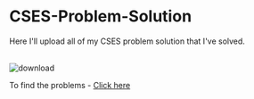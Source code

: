 # CSES-Problem-Solution
Here I'll upload all of my CSES problem solution that I've solved. <br> <br>


![download](https://github.com/Noor210111/CSES-Problem-Solution/assets/114507425/b0a20071-4bee-46e2-a219-dea01042806f)

To find the problems - [Click here](https://cses.fi/problemset/)
